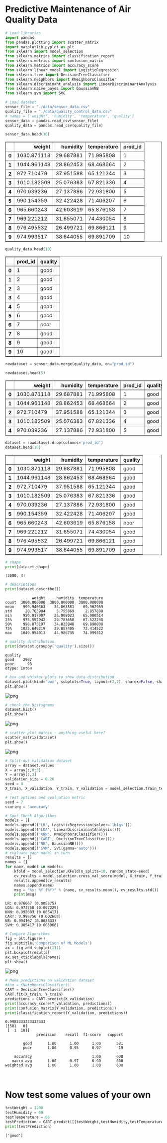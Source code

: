 # Predictive Maintenance of Air Quality Data

```python
# Load libraries
import pandas
from pandas.plotting import scatter_matrix
import matplotlib.pyplot as plt
from sklearn import model_selection
from sklearn.metrics import classification_report
from sklearn.metrics import confusion_matrix
from sklearn.metrics import accuracy_score
from sklearn.linear_model import LogisticRegression
from sklearn.tree import DecisionTreeClassifier
from sklearn.neighbors import KNeighborsClassifier
from sklearn.discriminant_analysis import LinearDiscriminantAnalysis
from sklearn.naive_bayes import GaussianNB
from sklearn.svm import SVC
```


```python
# Load dataset
sensor_file = "./data/sensor_data.csv"
quality_file = "./data/quality_control_data.csv"
# names = ['weight', 'humidity', 'temperature', 'quality']
sensor_data = pandas.read_csv(sensor_file)
quality_data = pandas.read_csv(quality_file)
```


```python
sensor_data.head(10)
```



<table border="1" class="dataframe">
  <thead>
    <tr style="text-align: right;">
      <th></th>
      <th>weight</th>
      <th>humidity</th>
      <th>temperature</th>
      <th>prod_id</th>
    </tr>
  </thead>
  <tbody>
    <tr>
      <th>0</th>
      <td>1030.871118</td>
      <td>29.687881</td>
      <td>71.995808</td>
      <td>1</td>
    </tr>
    <tr>
      <th>1</th>
      <td>1044.961148</td>
      <td>28.862453</td>
      <td>68.468664</td>
      <td>2</td>
    </tr>
    <tr>
      <th>2</th>
      <td>972.710479</td>
      <td>37.951588</td>
      <td>65.121344</td>
      <td>3</td>
    </tr>
    <tr>
      <th>3</th>
      <td>1010.182509</td>
      <td>25.076383</td>
      <td>67.821336</td>
      <td>4</td>
    </tr>
    <tr>
      <th>4</th>
      <td>970.039236</td>
      <td>27.137886</td>
      <td>72.931800</td>
      <td>5</td>
    </tr>
    <tr>
      <th>5</th>
      <td>990.154359</td>
      <td>32.422428</td>
      <td>71.406207</td>
      <td>6</td>
    </tr>
    <tr>
      <th>6</th>
      <td>965.660243</td>
      <td>42.603619</td>
      <td>65.876158</td>
      <td>7</td>
    </tr>
    <tr>
      <th>7</th>
      <td>969.221212</td>
      <td>31.655071</td>
      <td>74.430054</td>
      <td>8</td>
    </tr>
    <tr>
      <th>8</th>
      <td>976.495532</td>
      <td>26.499721</td>
      <td>69.866121</td>
      <td>9</td>
    </tr>
    <tr>
      <th>9</th>
      <td>974.993517</td>
      <td>38.644055</td>
      <td>69.891709</td>
      <td>10</td>
    </tr>
  </tbody>
</table>



```python
quality_data.head(10)
```


<table border="1" class="dataframe">
  <thead>
    <tr style="text-align: right;">
      <th></th>
      <th>prod_id</th>
      <th>quality</th>
    </tr>
  </thead>
  <tbody>
    <tr>
      <th>0</th>
      <td>1</td>
      <td>good</td>
    </tr>
    <tr>
      <th>1</th>
      <td>2</td>
      <td>good</td>
    </tr>
    <tr>
      <th>2</th>
      <td>3</td>
      <td>good</td>
    </tr>
    <tr>
      <th>3</th>
      <td>4</td>
      <td>good</td>
    </tr>
    <tr>
      <th>4</th>
      <td>5</td>
      <td>good</td>
    </tr>
    <tr>
      <th>5</th>
      <td>6</td>
      <td>good</td>
    </tr>
    <tr>
      <th>6</th>
      <td>7</td>
      <td>poor</td>
    </tr>
    <tr>
      <th>7</th>
      <td>8</td>
      <td>good</td>
    </tr>
    <tr>
      <th>8</th>
      <td>9</td>
      <td>good</td>
    </tr>
    <tr>
      <th>9</th>
      <td>10</td>
      <td>good</td>
    </tr>
  </tbody>
</table>
</div>




```python
rawdataset = sensor_data.merge(quality_data, on="prod_id")
```


```python
rawdataset.head(5)
```



<table border="1" class="dataframe">
  <thead>
    <tr style="text-align: right;">
      <th></th>
      <th>weight</th>
      <th>humidity</th>
      <th>temperature</th>
      <th>prod_id</th>
      <th>quality</th>
    </tr>
  </thead>
  <tbody>
    <tr>
      <th>0</th>
      <td>1030.871118</td>
      <td>29.687881</td>
      <td>71.995808</td>
      <td>1</td>
      <td>good</td>
    </tr>
    <tr>
      <th>1</th>
      <td>1044.961148</td>
      <td>28.862453</td>
      <td>68.468664</td>
      <td>2</td>
      <td>good</td>
    </tr>
    <tr>
      <th>2</th>
      <td>972.710479</td>
      <td>37.951588</td>
      <td>65.121344</td>
      <td>3</td>
      <td>good</td>
    </tr>
    <tr>
      <th>3</th>
      <td>1010.182509</td>
      <td>25.076383</td>
      <td>67.821336</td>
      <td>4</td>
      <td>good</td>
    </tr>
    <tr>
      <th>4</th>
      <td>970.039236</td>
      <td>27.137886</td>
      <td>72.931800</td>
      <td>5</td>
      <td>good</td>
    </tr>
  </tbody>
</table>



```python
dataset = rawdataset.drop(columns='prod_id')
dataset.head(10)
```





<table border="1" class="dataframe">
  <thead>
    <tr style="text-align: right;">
      <th></th>
      <th>weight</th>
      <th>humidity</th>
      <th>temperature</th>
      <th>quality</th>
    </tr>
  </thead>
  <tbody>
    <tr>
      <th>0</th>
      <td>1030.871118</td>
      <td>29.687881</td>
      <td>71.995808</td>
      <td>good</td>
    </tr>
    <tr>
      <th>1</th>
      <td>1044.961148</td>
      <td>28.862453</td>
      <td>68.468664</td>
      <td>good</td>
    </tr>
    <tr>
      <th>2</th>
      <td>972.710479</td>
      <td>37.951588</td>
      <td>65.121344</td>
      <td>good</td>
    </tr>
    <tr>
      <th>3</th>
      <td>1010.182509</td>
      <td>25.076383</td>
      <td>67.821336</td>
      <td>good</td>
    </tr>
    <tr>
      <th>4</th>
      <td>970.039236</td>
      <td>27.137886</td>
      <td>72.931800</td>
      <td>good</td>
    </tr>
    <tr>
      <th>5</th>
      <td>990.154359</td>
      <td>32.422428</td>
      <td>71.406207</td>
      <td>good</td>
    </tr>
    <tr>
      <th>6</th>
      <td>965.660243</td>
      <td>42.603619</td>
      <td>65.876158</td>
      <td>poor</td>
    </tr>
    <tr>
      <th>7</th>
      <td>969.221212</td>
      <td>31.655071</td>
      <td>74.430054</td>
      <td>good</td>
    </tr>
    <tr>
      <th>8</th>
      <td>976.495532</td>
      <td>26.499721</td>
      <td>69.866121</td>
      <td>good</td>
    </tr>
    <tr>
      <th>9</th>
      <td>974.993517</td>
      <td>38.644055</td>
      <td>69.891709</td>
      <td>good</td>
    </tr>
  </tbody>
</table>

```python
# shape
print(dataset.shape)
```

    (3000, 4)



```python
# descriptions
print(dataset.describe())
```

                weight     humidity  temperature
    count  3000.000000  3000.000000  3000.000000
    mean    999.940363    34.863581    69.962969
    std      28.765904     5.755869     2.857898
    min     950.017007    25.008023    65.000514
    25%     975.552942    29.783650    67.522238
    50%     998.875197    34.825848    69.890808
    75%    1025.649219    39.887405    72.414522
    max    1049.954013    44.986735    74.999312



```python
# quality distribution
print(dataset.groupby('quality').size())
```

    quality
    good    2907
    poor      93
    dtype: int64



```python
# box and whisker plots to show data distribution
dataset.plot(kind='box', subplots=True, layout=(2,2), sharex=False, sharey=False)
plt.show()
```


![png](https://github.com/sw-ot-ashishpatel/Predictive-Maintenance-For-Air-Quality-Index-using-Sensor-Data/raw/master/Images/output_10_0.png)



```python
# check the histograms
dataset.hist()
plt.show()
```


![png](https://github.com/sw-ot-ashishpatel/Predictive-Maintenance-For-Air-Quality-Index-using-Sensor-Data/raw/master/Images/output_11_0.png)



```python
# scatter plot matrix - anything useful here?
scatter_matrix(dataset)
plt.show()
```


![png](https://github.com/sw-ot-ashishpatel/Predictive-Maintenance-For-Air-Quality-Index-using-Sensor-Data/raw/master/Images/output_12_0.png)



```python
# Split-out validation dataset
array = dataset.values
X = array[:,0:3]
Y = array[:,3]
validation_size = 0.20
seed = 8
X_train, X_validation, Y_train, Y_validation = model_selection.train_test_split(X, Y, test_size=validation_size, random_state=seed)
```


```python
# Test options and evaluation metric
seed = 7
scoring = 'accuracy'
```


```python
# Spot Check Algorithms
models = []
models.append(('LR', LogisticRegression(solver='lbfgs')))
models.append(('LDA', LinearDiscriminantAnalysis()))
models.append(('KNN', KNeighborsClassifier()))
models.append(('CART', DecisionTreeClassifier()))
models.append(('NB', GaussianNB()))
models.append(('SVM', SVC(gamma='auto')))
# evaluate each model in turn
results = []
names = []
for name, model in models:
    kfold = model_selection.KFold(n_splits=10, random_state=seed)
    cv_results = model_selection.cross_val_score(model, X_train, Y_train, cv=kfold, scoring=scoring)
    results.append(cv_results)
    names.append(name)
    msg = "%s: %f (%f)" % (name, cv_results.mean(), cv_results.std())
    print(msg)
```

    LR: 0.976667 (0.008375)
    LDA: 0.973750 (0.007229)
    KNN: 0.992083 (0.005417)
    CART: 0.998750 (0.002668)
    NB: 0.994167 (0.003333)
    SVM: 0.985417 (0.005966)



```python
# Compare Algorithms
fig = plt.figure()
fig.suptitle('Comparison of ML Models')
ax = fig.add_subplot(111)
plt.boxplot(results)
ax.set_xticklabels(names)
plt.show()
```


![png](https://github.com/sw-ot-ashishpatel/Predictive-Maintenance-For-Air-Quality-Index-using-Sensor-Data/raw/master/Images/output_16_0.png)



```python
# Make predictions on validation dataset
#knn = KNeighborsClassifier()
CART = DecisionTreeClassifier()
CART.fit(X_train, Y_train)
predictions = CART.predict(X_validation)
print(accuracy_score(Y_validation, predictions))
print(confusion_matrix(Y_validation, predictions))
print(classification_report(Y_validation, predictions))
```

    0.9983333333333333
    [[581   0]
     [  1  18]]
                  precision    recall  f1-score   support
    
            good       1.00      1.00      1.00       581
            poor       1.00      0.95      0.97        19
    
        accuracy                           1.00       600
       macro avg       1.00      0.97      0.99       600
    weighted avg       1.00      1.00      1.00       600


​    

# Now test some values of your own


```python
testWeight = 1200
testHumidity = 60
testTemperature = 65
testPrediction = CART.predict([[testWeight,testHumidity,testTemperature]])
print(testPrediction)
```

    ['good']

